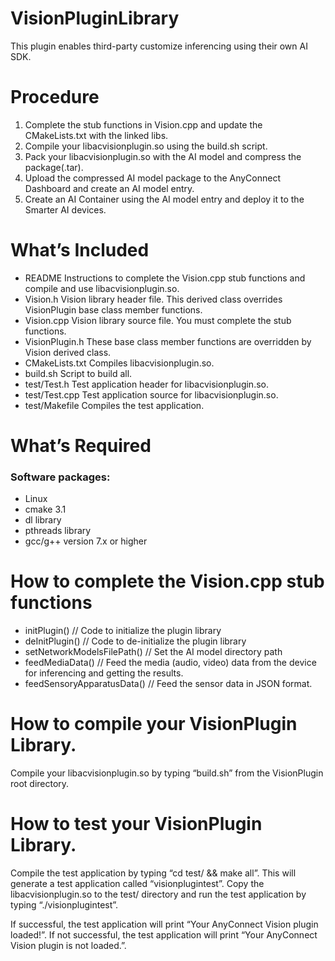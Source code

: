 # VisionPluginLibrary
This plugin enables third-party customize inferencing using their own AI SDK.

# Procedure

1. Complete the stub functions in Vision.cpp and update the CMakeLists.txt with the linked libs.
2. Compile your libacvisionplugin.so using the build.sh script.
3. Pack your libacvisionplugin.so with the AI model and compress the package(.tar).
4. Upload the compressed AI model package to the AnyConnect Dashboard and create an AI model entry.
5. Create an AI Container using the AI model entry and deploy it to the Smarter AI devices.


# What’s Included

- README		Instructions to complete the Vision.cpp stub functions and compile and use libacvisionplugin.so.
- Vision.h		Vision library header file.  This derived class overrides VisionPlugin base class member functions.
- Vision.cpp		Vision library source file.  You must complete the stub functions.
- VisionPlugin.h	These base class member functions are overridden by Vision derived class.
- CMakeLists.txt		Compiles libacvisionplugin.so.
- build.sh       Script to build all.
- test/Test.h		Test application header for libacvisionplugin.so.
- test/Test.cpp		Test application source for libacvisionplugin.so.
- test/Makefile		Compiles the test application.


# What’s Required

### Software packages:
- Linux
- cmake 3.1
- dl library
- pthreads library 
- gcc/g++ version 7.x or higher




# How to complete the Vision.cpp stub functions
- initPlugin() // Code to initialize the plugin library
- deInitPlugin() // Code to de-initialize the plugin library
- setNetworkModelsFilePath() // Set the AI model directory path
- feedMediaData() // Feed the media (audio, video) data from the device for inferencing and getting the results.
- feedSensoryApparatusData() // Feed the sensor data in JSON format.


# How to compile your VisionPlugin Library.

Compile your libacvisionplugin.so by typing “build.sh” from the VisionPlugin root directory.


# How to test your VisionPlugin Library.

Compile the test application by typing “cd test/ && make all”.  This will generate a test application called “visionplugintest”.  Copy the libacvisionplugin.so to the test/ directory and run the test application by typing “./visionplugintest”.  

If successful, the test application will print “Your AnyConnect Vision plugin loaded!”.  If not successful, the test application will print “Your AnyConnect Vision plugin is not loaded.”.
